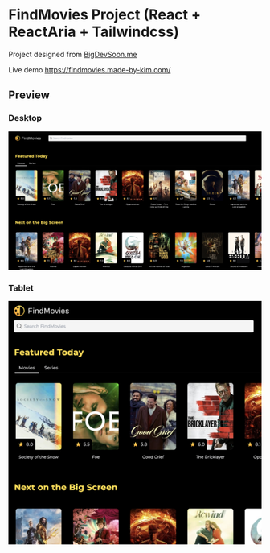 # FindMovies Project (React + ReactAria + Tailwindcss)

Project designed from [BigDevSoon.me](https://bigdevsoon.me/)

Live demo https://findmovies.made-by-kim.com/

## Preview

### Desktop

<img src="./previews/desktop.png" alt="desktop" width="750"/>

### Tablet

<img src="./previews/tablet.png" alt="desktop" width="750"/>
